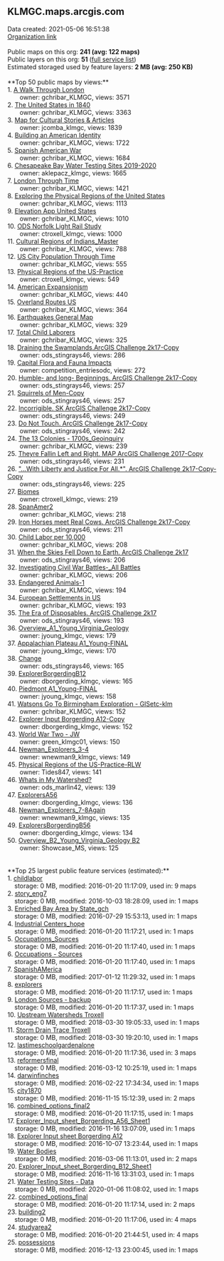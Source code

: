 <h2>KLMGC.maps.arcgis.com</h2> Data created: 2021-05-06 16:51:38 <br /><a target='new' href='https://KLMGC.maps.arcgis.com'>Organization link</a><br /><br />Public maps on this org: <b>241 (avg: 122 maps)</b><br />Public layers on this org: <b>51 </b>(<a target='new' href='https://services.arcgis.com/k6tqtE8v0p34tr4F/ArcGIS/rest/services'>full service list</a>)<br />Estimated storaged used by feature layers: <b>2 MB (avg: 250 KB)</b><br /><br />**Top 50 public maps by views:**<br />  1. <a target='new' href='https://www.arcgis.com/home/item.html?id=ee0194391c3946b98c8f2a51c1662719'>A Walk Through London</a> <br />  &nbsp;&nbsp;&nbsp;&nbsp; &nbsp;&nbsp;owner: gchribar_KLMGC, views: 3571<br />  2. <a target='new' href='https://www.arcgis.com/home/item.html?id=eb5642ec42ba4481bfcd1bba770b42e9'>The United States in 1840</a> <br />  &nbsp;&nbsp;&nbsp;&nbsp; &nbsp;&nbsp;owner: gchribar_KLMGC, views: 3363<br />  3. <a target='new' href='https://www.arcgis.com/home/item.html?id=2b92998ab5844a41a358f1b08d9e4fae'>Map for Cultural Stories  & Articles</a> <br />  &nbsp;&nbsp;&nbsp;&nbsp; &nbsp;&nbsp;owner: jcomba_klmgc, views: 1839<br />  4. <a target='new' href='https://www.arcgis.com/home/item.html?id=989f830102074636b24a297d0a6ea492'>Building an American Identity</a> <br />  &nbsp;&nbsp;&nbsp;&nbsp; &nbsp;&nbsp;owner: gchribar_KLMGC, views: 1722<br />  5. <a target='new' href='https://www.arcgis.com/home/item.html?id=03b666a1b9ea4178b3198b246f6d3610'>Spanish American War</a> <br />  &nbsp;&nbsp;&nbsp;&nbsp; &nbsp;&nbsp;owner: gchribar_KLMGC, views: 1684<br />  6. <a target='new' href='https://www.arcgis.com/home/item.html?id=6745ff574edb423ab308bee6c72dfacf'>Chesapeake Bay Water Testing Sites 2019-2020</a> <br />  &nbsp;&nbsp;&nbsp;&nbsp; &nbsp;&nbsp;owner: aklepacz_klmgc, views: 1665<br />  7. <a target='new' href='https://www.arcgis.com/home/item.html?id=13f810d85d0440f4976de5e5a1268831'>London Through Time</a> <br />  &nbsp;&nbsp;&nbsp;&nbsp; &nbsp;&nbsp;owner: gchribar_KLMGC, views: 1421<br />  8. <a target='new' href='https://www.arcgis.com/home/item.html?id=7de6146c4c71403db2556e53c39e216c'>Exploring the Physical Regions of the United States</a> <br />  &nbsp;&nbsp;&nbsp;&nbsp; &nbsp;&nbsp;owner: gchribar_KLMGC, views: 1113<br />  9. <a target='new' href='https://www.arcgis.com/home/item.html?id=e7308e6fd71a444b97718fae3e629264'>Elevation App United States</a> <br />  &nbsp;&nbsp;&nbsp;&nbsp; &nbsp;&nbsp;owner: gchribar_KLMGC, views: 1010<br />  10. <a target='new' href='https://www.arcgis.com/home/item.html?id=227f3d4a5a024dff92b9db4d1a99c32e'>ODS Norfolk Light Rail Study </a> <br />  &nbsp;&nbsp;&nbsp;&nbsp; &nbsp;&nbsp;owner: ctroxell_klmgc, views: 1000<br />  11. <a target='new' href='https://www.arcgis.com/home/item.html?id=5b847ab41f7d4e2b9e95d8abd6c1dca5'>Cultural Regions of Indians_Master</a> <br />  &nbsp;&nbsp;&nbsp;&nbsp; &nbsp;&nbsp;owner: gchribar_KLMGC, views: 788<br />  12. <a target='new' href='https://www.arcgis.com/home/item.html?id=860cc1d3d1fe414ab16ae926a104474f'>US City Population Through Time</a> <br />  &nbsp;&nbsp;&nbsp;&nbsp; &nbsp;&nbsp;owner: gchribar_KLMGC, views: 555<br />  13. <a target='new' href='https://www.arcgis.com/home/item.html?id=e4748d37bd5b4de2b3a05a6cebf38534'>Physical Regions of the US-Practice</a> <br />  &nbsp;&nbsp;&nbsp;&nbsp; &nbsp;&nbsp;owner: ctroxell_klmgc, views: 549<br />  14. <a target='new' href='https://www.arcgis.com/home/item.html?id=947b965878f94733a7e71fe0ff554351'>American Expansionism</a> <br />  &nbsp;&nbsp;&nbsp;&nbsp; &nbsp;&nbsp;owner: gchribar_KLMGC, views: 440<br />  15. <a target='new' href='https://www.arcgis.com/home/item.html?id=134f5acb205b4c019c0a321c1f0c406e'>Overland Routes US</a> <br />  &nbsp;&nbsp;&nbsp;&nbsp; &nbsp;&nbsp;owner: gchribar_KLMGC, views: 364<br />  16. <a target='new' href='https://www.arcgis.com/home/item.html?id=46da578a7c004d039a7edc7545b6c91b'>Earthquakes General Map</a> <br />  &nbsp;&nbsp;&nbsp;&nbsp; &nbsp;&nbsp;owner: gchribar_KLMGC, views: 329<br />  17. <a target='new' href='https://www.arcgis.com/home/item.html?id=92da70e7eec8484493f9b5b25204c17e'>Total Child Laborers</a> <br />  &nbsp;&nbsp;&nbsp;&nbsp; &nbsp;&nbsp;owner: gchribar_KLMGC, views: 325<br />  18. <a target='new' href='https://www.arcgis.com/home/item.html?id=05efa96e769146118a7b3f410011819b'>Draining the Swamplands.ArcGIS Challenge 2k17-Copy</a> <br />  &nbsp;&nbsp;&nbsp;&nbsp; &nbsp;&nbsp;owner: ods_stingrays46, views: 286<br />  19. <a target='new' href='https://www.arcgis.com/home/item.html?id=718fd68e855e42acb6431177c91681af'>Capital Flora and Fauna Impacts</a> <br />  &nbsp;&nbsp;&nbsp;&nbsp; &nbsp;&nbsp;owner: competition_entriesodc, views: 272<br />  20. <a target='new' href='https://www.arcgis.com/home/item.html?id=6035c3e1e9b342aca56d499d797aa55c'>Humble- and long- Beginnings. ArcGIS Challenge 2k17-Copy</a> <br />  &nbsp;&nbsp;&nbsp;&nbsp; &nbsp;&nbsp;owner: ods_stingrays46, views: 257<br />  21. <a target='new' href='https://www.arcgis.com/home/item.html?id=c0f19580c3794da6a88e15e0e1b39ac3'>Squirrels of Men-Copy</a> <br />  &nbsp;&nbsp;&nbsp;&nbsp; &nbsp;&nbsp;owner: ods_stingrays46, views: 257<br />  22. <a target='new' href='https://www.arcgis.com/home/item.html?id=bb06a5b89225406d8655946999e18857'>Incorrigible. SK ArcGIS Challenge 2k17-Copy</a> <br />  &nbsp;&nbsp;&nbsp;&nbsp; &nbsp;&nbsp;owner: ods_stingrays46, views: 249<br />  23. <a target='new' href='https://www.arcgis.com/home/item.html?id=486315271d3044b6bbd905dd1934ee3e'>Do Not Touch. ArcGIS Challenge 2k17-Copy</a> <br />  &nbsp;&nbsp;&nbsp;&nbsp; &nbsp;&nbsp;owner: ods_stingrays46, views: 242<br />  24. <a target='new' href='https://www.arcgis.com/home/item.html?id=0de584f78f10460c9ac3022286eb18f6'>The 13 Colonies - 1700s_Geoinquiry</a> <br />  &nbsp;&nbsp;&nbsp;&nbsp; &nbsp;&nbsp;owner: gchribar_KLMGC, views: 239<br />  25. <a target='new' href='https://www.arcgis.com/home/item.html?id=78c454958a5e40bcb6fc4a5237017fcf'>Theyre Fallin Left and Right. MAP ArcGIS Challenge 2017-Copy</a> <br />  &nbsp;&nbsp;&nbsp;&nbsp; &nbsp;&nbsp;owner: ods_stingrays46, views: 231<br />  26. <a target='new' href='https://www.arcgis.com/home/item.html?id=0cce87d97f24423984504ada451f8f16'>"...With Liberty and Justice For All.*". ArcGIS Challenge 2k17-Copy-Copy</a> <br />  &nbsp;&nbsp;&nbsp;&nbsp; &nbsp;&nbsp;owner: ods_stingrays46, views: 225<br />  27. <a target='new' href='https://www.arcgis.com/home/item.html?id=21f902eef1654572b0f9507fc6bfb0da'>Biomes</a> <br />  &nbsp;&nbsp;&nbsp;&nbsp; &nbsp;&nbsp;owner: ctroxell_klmgc, views: 219<br />  28. <a target='new' href='https://www.arcgis.com/home/item.html?id=f6fa48656abc4a0aa59c79ce904abe4c'>SpanAmer2</a> <br />  &nbsp;&nbsp;&nbsp;&nbsp; &nbsp;&nbsp;owner: gchribar_KLMGC, views: 218<br />  29. <a target='new' href='https://www.arcgis.com/home/item.html?id=d9e24db464c34cfa99316b7c9f6cacf5'>Iron Horses meet Real Cows. ArcGIS Challenge 2k17-Copy</a> <br />  &nbsp;&nbsp;&nbsp;&nbsp; &nbsp;&nbsp;owner: ods_stingrays46, views: 211<br />  30. <a target='new' href='https://www.arcgis.com/home/item.html?id=280d8339addc4744a92f1385eafefa6a'>Child Labor per 10,000</a> <br />  &nbsp;&nbsp;&nbsp;&nbsp; &nbsp;&nbsp;owner: gchribar_KLMGC, views: 208<br />  31. <a target='new' href='https://www.arcgis.com/home/item.html?id=fa477bc5f33647959864bbec9e225a21'>When the Skies Fell Down to Earth. ArcGIS Challenge 2k17</a> <br />  &nbsp;&nbsp;&nbsp;&nbsp; &nbsp;&nbsp;owner: ods_stingrays46, views: 206<br />  32. <a target='new' href='https://www.arcgis.com/home/item.html?id=ac59e68ddaee4852ae189feb199842d4'>Investigating Civil War Battles-_All Battles</a> <br />  &nbsp;&nbsp;&nbsp;&nbsp; &nbsp;&nbsp;owner: gchribar_KLMGC, views: 206<br />  33. <a target='new' href='https://www.arcgis.com/home/item.html?id=50aed0b4aa4a48e9afe252352ac4d2bf'>Endangered Animals-1</a> <br />  &nbsp;&nbsp;&nbsp;&nbsp; &nbsp;&nbsp;owner: gchribar_KLMGC, views: 194<br />  34. <a target='new' href='https://www.arcgis.com/home/item.html?id=2b763cadd9a04ce6a0c2d65124a844af'>European Settlements in US</a> <br />  &nbsp;&nbsp;&nbsp;&nbsp; &nbsp;&nbsp;owner: gchribar_KLMGC, views: 193<br />  35. <a target='new' href='https://www.arcgis.com/home/item.html?id=8eeff05a3de347b99064fef92e83ed7e'>The Era of Disposables. ArcGIS Challenge 2k17</a> <br />  &nbsp;&nbsp;&nbsp;&nbsp; &nbsp;&nbsp;owner: ods_stingrays46, views: 193<br />  36. <a target='new' href='https://www.arcgis.com/home/item.html?id=6dce5f6fe89f4fe0ad99f03fdadac6f9'>Overview_A1_Young_Virginia_Geology</a> <br />  &nbsp;&nbsp;&nbsp;&nbsp; &nbsp;&nbsp;owner: jyoung_klmgc, views: 179<br />  37. <a target='new' href='https://www.arcgis.com/home/item.html?id=c5fe07e224b34fda8f77d0ad93b88770'>Appalachian Plateau A1_Young-FINAL</a> <br />  &nbsp;&nbsp;&nbsp;&nbsp; &nbsp;&nbsp;owner: jyoung_klmgc, views: 170<br />  38. <a target='new' href='https://www.arcgis.com/home/item.html?id=23df93cbdceb440aab16cb9790088a5b'>Change</a> <br />  &nbsp;&nbsp;&nbsp;&nbsp; &nbsp;&nbsp;owner: ods_stingrays46, views: 165<br />  39. <a target='new' href='https://www.arcgis.com/home/item.html?id=43c376a1e5794c29a95ea9793f1b3dc3'>ExplorerBorgerdingB12</a> <br />  &nbsp;&nbsp;&nbsp;&nbsp; &nbsp;&nbsp;owner: dborgerding_klmgc, views: 165<br />  40. <a target='new' href='https://www.arcgis.com/home/item.html?id=877aa59cdd314ce68ae980eca24c2195'>Piedmont A1_Young-FINAL</a> <br />  &nbsp;&nbsp;&nbsp;&nbsp; &nbsp;&nbsp;owner: jyoung_klmgc, views: 158<br />  41. <a target='new' href='https://www.arcgis.com/home/item.html?id=b0b9e6f2e81e4c72a352c3184e702e8c'>Watsons Go To Birmingham Exploration - GISetc-klm</a> <br />  &nbsp;&nbsp;&nbsp;&nbsp; &nbsp;&nbsp;owner: gchribar_KLMGC, views: 152<br />  42. <a target='new' href='https://www.arcgis.com/home/item.html?id=09707187b76246308ad8f7779fe7ab9c'>Explorer Input Borgerding A12-Copy</a> <br />  &nbsp;&nbsp;&nbsp;&nbsp; &nbsp;&nbsp;owner: dborgerding_klmgc, views: 152<br />  43. <a target='new' href='https://www.arcgis.com/home/item.html?id=87a90241bf8b411c91f250c37cfda0c0'>World War Two - JW</a> <br />  &nbsp;&nbsp;&nbsp;&nbsp; &nbsp;&nbsp;owner: green_klmgc01, views: 150<br />  44. <a target='new' href='https://www.arcgis.com/home/item.html?id=4922555cad624efb8f29f131ff8b04ed'>Newman_Explorers_3-4</a> <br />  &nbsp;&nbsp;&nbsp;&nbsp; &nbsp;&nbsp;owner: wnewman9_klmgc, views: 149<br />  45. <a target='new' href='https://www.arcgis.com/home/item.html?id=58263febd02542c39f201ddc21ea4d9f'>Physical Regions of the US-Practice-RLW</a> <br />  &nbsp;&nbsp;&nbsp;&nbsp; &nbsp;&nbsp;owner: Tides847, views: 141<br />  46. <a target='new' href='https://www.arcgis.com/home/item.html?id=8f752d7ad3364e02b262566f776282d2'>Whats in My Watershed?</a> <br />  &nbsp;&nbsp;&nbsp;&nbsp; &nbsp;&nbsp;owner: ods_marlin42, views: 139<br />  47. <a target='new' href='https://www.arcgis.com/home/item.html?id=cde2df6817724298bd408312c07f0034'>ExplorersA56</a> <br />  &nbsp;&nbsp;&nbsp;&nbsp; &nbsp;&nbsp;owner: dborgerding_klmgc, views: 136<br />  48. <a target='new' href='https://www.arcgis.com/home/item.html?id=9543bfa267924cfbaee37f1f42f6e274'>Newman_Explorers_7-8Again</a> <br />  &nbsp;&nbsp;&nbsp;&nbsp; &nbsp;&nbsp;owner: wnewman9_klmgc, views: 135<br />  49. <a target='new' href='https://www.arcgis.com/home/item.html?id=d5b81a054a784972bdc01b0028b7bb52'>ExplorersBorgerdingB56</a> <br />  &nbsp;&nbsp;&nbsp;&nbsp; &nbsp;&nbsp;owner: dborgerding_klmgc, views: 134<br />  50. <a target='new' href='https://www.arcgis.com/home/item.html?id=fb20a4cd10d24c15b136197a98329dd4'>Overview_B2_Young_Virginia_Geology B2</a> <br />  &nbsp;&nbsp;&nbsp;&nbsp; &nbsp;&nbsp;owner: Showcase_MS, views: 125<br /><br /><br />**Top 25 largest public feature services (estimated):**<br /> 1. <a target='new' href='https://www.arcgis.com/home/item.html?id=24ff5160d94449919b7b387db92e20fb'>childlabor</a><br /> &nbsp;&nbsp;&nbsp;&nbsp;storage: 0 MB, modified: 2016-01-20 11:17:09,  used in: 9 maps<br /> 2. <a target='new' href='https://www.arcgis.com/home/item.html?id=bc9078c023c04cdb93a591bc2750cc59'>story_eng7</a><br /> &nbsp;&nbsp;&nbsp;&nbsp;storage: 0 MB, modified: 2016-10-03 18:28:09,  used in: 1 maps<br /> 3. <a target='new' href='https://www.arcgis.com/home/item.html?id=f398b0cc965e46e6a4955632fa261963'>Enriched Bay Area by State_gch</a><br /> &nbsp;&nbsp;&nbsp;&nbsp;storage: 0 MB, modified: 2016-07-29 15:53:13,  used in: 1 maps<br /> 4. <a target='new' href='https://www.arcgis.com/home/item.html?id=40599fb78a60486dbf05840e1d02def4'>Industrial Centers_hope</a><br /> &nbsp;&nbsp;&nbsp;&nbsp;storage: 0 MB, modified: 2016-01-20 11:17:21,  used in: 1 maps<br /> 5. <a target='new' href='https://www.arcgis.com/home/item.html?id=4c855bf1640f402e92257257dd53fdbb'>Occupations_Sources</a><br /> &nbsp;&nbsp;&nbsp;&nbsp;storage: 0 MB, modified: 2016-01-20 11:17:40,  used in: 1 maps<br /> 6. <a target='new' href='https://www.arcgis.com/home/item.html?id=845e07db061043fb9a0a55871e1f5aed'>Occupations - Sources</a><br /> &nbsp;&nbsp;&nbsp;&nbsp;storage: 0 MB, modified: 2016-01-20 11:17:40,  used in: 1 maps<br /> 7. <a target='new' href='https://www.arcgis.com/home/item.html?id=19e5b5a0309a47a78b58e808d77559a1'>SpanishAMerica</a><br /> &nbsp;&nbsp;&nbsp;&nbsp;storage: 0 MB, modified: 2017-01-12 11:29:32,  used in: 1 maps<br /> 8. <a target='new' href='https://www.arcgis.com/home/item.html?id=5118d8bb8672480f96461ac87e2f8058'>explorers</a><br /> &nbsp;&nbsp;&nbsp;&nbsp;storage: 0 MB, modified: 2016-01-20 11:17:17,  used in: 1 maps<br /> 9. <a target='new' href='https://www.arcgis.com/home/item.html?id=ea518011f4144d1d8415d706534d3e7b'>London Sources - backup</a><br /> &nbsp;&nbsp;&nbsp;&nbsp;storage: 0 MB, modified: 2016-01-20 11:17:37,  used in: 1 maps<br /> 10. <a target='new' href='https://www.arcgis.com/home/item.html?id=e2dd5df043f04246a5907fed37786e58'>Upstream Watersheds Troxell</a><br /> &nbsp;&nbsp;&nbsp;&nbsp;storage: 0 MB, modified: 2018-03-30 19:05:33,  used in: 1 maps<br /> 11. <a target='new' href='https://www.arcgis.com/home/item.html?id=254d0e54aaf8459e8753fd0a991cd21e'>Storm Drain Trace Troxell</a><br /> &nbsp;&nbsp;&nbsp;&nbsp;storage: 0 MB, modified: 2018-03-30 19:20:10,  used in: 1 maps<br /> 12. <a target='new' href='https://www.arcgis.com/home/item.html?id=ec5f9cc6ac5e4febb967488a31edfbc7'>lastimeschoolgardenalone</a><br /> &nbsp;&nbsp;&nbsp;&nbsp;storage: 0 MB, modified: 2016-01-20 11:17:36,  used in: 3 maps<br /> 13. <a target='new' href='https://www.arcgis.com/home/item.html?id=98b416ba19f24861984a5c24f549e67b'>reformersfinal</a><br /> &nbsp;&nbsp;&nbsp;&nbsp;storage: 0 MB, modified: 2016-03-12 10:25:19,  used in: 1 maps<br /> 14. <a target='new' href='https://www.arcgis.com/home/item.html?id=7d15bb47dca54feb91e305d4eb4eb564'>darwinfinches</a><br /> &nbsp;&nbsp;&nbsp;&nbsp;storage: 0 MB, modified: 2016-02-22 17:34:34,  used in: 1 maps<br /> 15. <a target='new' href='https://www.arcgis.com/home/item.html?id=7ae1408c3619445fb205aadc3e9ba4c0'>city1870</a><br /> &nbsp;&nbsp;&nbsp;&nbsp;storage: 0 MB, modified: 2016-11-15 15:12:39,  used in: 2 maps<br /> 16. <a target='new' href='https://www.arcgis.com/home/item.html?id=6b30334026ca4464bf8e4e30a051be19'>combined_options_final2</a><br /> &nbsp;&nbsp;&nbsp;&nbsp;storage: 0 MB, modified: 2016-01-20 11:17:15,  used in: 1 maps<br /> 17. <a target='new' href='https://www.arcgis.com/home/item.html?id=8780c3e0cff74db9897e55ebd154059f'>Explorer_Input_sheet_Borgerding_A56_Sheet1</a><br /> &nbsp;&nbsp;&nbsp;&nbsp;storage: 0 MB, modified: 2016-11-16 13:07:09,  used in: 1 maps<br /> 18. <a target='new' href='https://www.arcgis.com/home/item.html?id=4e824d7c61a746678ec36526af6bd169'>Explorer Input sheet Borgerding A12</a><br /> &nbsp;&nbsp;&nbsp;&nbsp;storage: 0 MB, modified: 2016-10-07 13:23:44,  used in: 1 maps<br /> 19. <a target='new' href='https://www.arcgis.com/home/item.html?id=dd0bd10f1963497089e0e0793bc723d5'>Water Bodies</a><br /> &nbsp;&nbsp;&nbsp;&nbsp;storage: 0 MB, modified: 2016-03-06 11:13:01,  used in: 2 maps<br /> 20. <a target='new' href='https://www.arcgis.com/home/item.html?id=27d9603eb8f24c1c95e020f4c41b3d00'>Explorer_Input_sheet_Borgerding_B12_Sheet1</a><br /> &nbsp;&nbsp;&nbsp;&nbsp;storage: 0 MB, modified: 2016-11-16 13:31:03,  used in: 1 maps<br /> 21. <a target='new' href='https://www.arcgis.com/home/item.html?id=dedea1cc563a48b69166ebe79b61c078'>Water Testing Sites - Data</a><br /> &nbsp;&nbsp;&nbsp;&nbsp;storage: 0 MB, modified: 2020-01-06 11:08:02,  used in: 1 maps<br /> 22. <a target='new' href='https://www.arcgis.com/home/item.html?id=bc810c1dcff249c39c37b6d4bbe9a712'>combined_options_final</a><br /> &nbsp;&nbsp;&nbsp;&nbsp;storage: 0 MB, modified: 2016-01-20 11:17:14,  used in: 2 maps<br /> 23. <a target='new' href='https://www.arcgis.com/home/item.html?id=9d5f456673604f1b94a9774f5c5ad633'>building2</a><br /> &nbsp;&nbsp;&nbsp;&nbsp;storage: 0 MB, modified: 2016-01-20 11:17:06,  used in: 4 maps<br /> 24. <a target='new' href='https://www.arcgis.com/home/item.html?id=ff5beb66df884226ac012e4c143e2ee8'>studyarea2</a><br /> &nbsp;&nbsp;&nbsp;&nbsp;storage: 0 MB, modified: 2016-01-20 21:44:51,  used in: 4 maps<br /> 25. <a target='new' href='https://www.arcgis.com/home/item.html?id=0ccafca92eaa4ae8ae485965795edc6e'>possessions</a><br /> &nbsp;&nbsp;&nbsp;&nbsp;storage: 0 MB, modified: 2016-12-13 23:00:45,  used in: 1 maps<br />